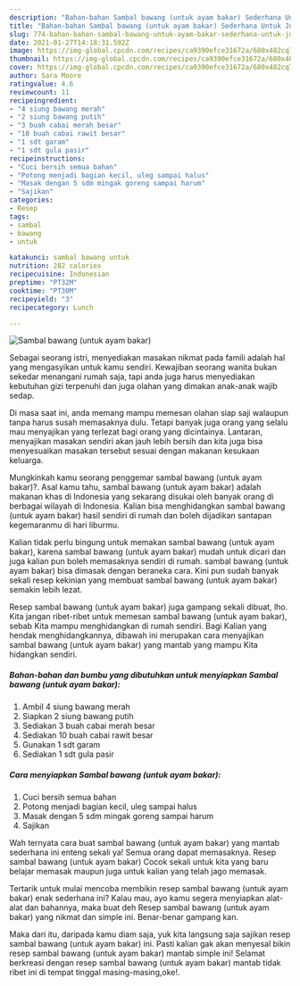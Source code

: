 ```yaml
---
description: "Bahan-bahan Sambal bawang (untuk ayam bakar) Sederhana Untuk Jualan"
title: "Bahan-bahan Sambal bawang (untuk ayam bakar) Sederhana Untuk Jualan"
slug: 774-bahan-bahan-sambal-bawang-untuk-ayam-bakar-sederhana-untuk-jualan
date: 2021-01-27T14:18:31.592Z
image: https://img-global.cpcdn.com/recipes/ca9390efce31672a/680x482cq70/sambal-bawang-untuk-ayam-bakar-foto-resep-utama.jpg
thumbnail: https://img-global.cpcdn.com/recipes/ca9390efce31672a/680x482cq70/sambal-bawang-untuk-ayam-bakar-foto-resep-utama.jpg
cover: https://img-global.cpcdn.com/recipes/ca9390efce31672a/680x482cq70/sambal-bawang-untuk-ayam-bakar-foto-resep-utama.jpg
author: Sara Moore
ratingvalue: 4.6
reviewcount: 11
recipeingredient:
- "4 siung bawang merah"
- "2 siung bawang putih"
- "3 buah cabai merah besar"
- "10 buah cabai rawit besar"
- "1 sdt garam"
- "1 sdt gula pasir"
recipeinstructions:
- "Cuci bersih semua bahan"
- "Potong menjadi bagian kecil, uleg sampai halus"
- "Masak dengan 5 sdm mingak goreng sampai harum"
- "Sajikan"
categories:
- Resep
tags:
- sambal
- bawang
- untuk

katakunci: sambal bawang untuk 
nutrition: 282 calories
recipecuisine: Indonesian
preptime: "PT32M"
cooktime: "PT30M"
recipeyield: "3"
recipecategory: Lunch

---
```



![Sambal bawang (untuk ayam bakar)](https://img-global.cpcdn.com/recipes/ca9390efce31672a/680x482cq70/sambal-bawang-untuk-ayam-bakar-foto-resep-utama.jpg)

Sebagai seorang istri, menyediakan masakan nikmat pada famili adalah hal yang mengasyikan untuk kamu sendiri. Kewajiban seorang  wanita bukan sekedar menangani rumah saja, tapi anda juga harus menyediakan kebutuhan gizi terpenuhi dan juga olahan yang dimakan anak-anak wajib sedap.

Di masa  saat ini, anda memang mampu memesan olahan siap saji walaupun tanpa harus susah memasaknya dulu. Tetapi banyak juga orang yang selalu mau menyajikan yang terlezat bagi orang yang dicintainya. Lantaran, menyajikan masakan sendiri akan jauh lebih bersih dan kita juga bisa menyesuaikan masakan tersebut sesuai dengan makanan kesukaan keluarga. 



Mungkinkah kamu seorang penggemar sambal bawang (untuk ayam bakar)?. Asal kamu tahu, sambal bawang (untuk ayam bakar) adalah makanan khas di Indonesia yang sekarang disukai oleh banyak orang di berbagai wilayah di Indonesia. Kalian bisa menghidangkan sambal bawang (untuk ayam bakar) hasil sendiri di rumah dan boleh dijadikan santapan kegemaranmu di hari liburmu.

Kalian tidak perlu bingung untuk memakan sambal bawang (untuk ayam bakar), karena sambal bawang (untuk ayam bakar) mudah untuk dicari dan juga kalian pun boleh memasaknya sendiri di rumah. sambal bawang (untuk ayam bakar) bisa dimasak dengan beraneka cara. Kini pun sudah banyak sekali resep kekinian yang membuat sambal bawang (untuk ayam bakar) semakin lebih lezat.

Resep sambal bawang (untuk ayam bakar) juga gampang sekali dibuat, lho. Kita jangan ribet-ribet untuk memesan sambal bawang (untuk ayam bakar), sebab Kita mampu menghidangkan di rumah sendiri. Bagi Kalian yang hendak menghidangkannya, dibawah ini merupakan cara menyajikan sambal bawang (untuk ayam bakar) yang mantab yang mampu Kita hidangkan sendiri.

<!--inarticleads1-->

##### Bahan-bahan dan bumbu yang dibutuhkan untuk menyiapkan Sambal bawang (untuk ayam bakar):

1. Ambil 4 siung bawang merah
1. Siapkan 2 siung bawang putih
1. Sediakan 3 buah cabai merah besar
1. Sediakan 10 buah cabai rawit besar
1. Gunakan 1 sdt garam
1. Sediakan 1 sdt gula pasir




<!--inarticleads2-->

##### Cara menyiapkan Sambal bawang (untuk ayam bakar):

1. Cuci bersih semua bahan
1. Potong menjadi bagian kecil, uleg sampai halus
1. Masak dengan 5 sdm mingak goreng sampai harum
1. Sajikan




Wah ternyata cara buat sambal bawang (untuk ayam bakar) yang mantab sederhana ini enteng sekali ya! Semua orang dapat memasaknya. Resep sambal bawang (untuk ayam bakar) Cocok sekali untuk kita yang baru belajar memasak maupun juga untuk kalian yang telah jago memasak.

Tertarik untuk mulai mencoba membikin resep sambal bawang (untuk ayam bakar) enak sederhana ini? Kalau mau, ayo kamu segera menyiapkan alat-alat dan bahannya, maka buat deh Resep sambal bawang (untuk ayam bakar) yang nikmat dan simple ini. Benar-benar gampang kan. 

Maka dari itu, daripada kamu diam saja, yuk kita langsung saja sajikan resep sambal bawang (untuk ayam bakar) ini. Pasti kalian gak akan menyesal bikin resep sambal bawang (untuk ayam bakar) mantab simple ini! Selamat berkreasi dengan resep sambal bawang (untuk ayam bakar) mantab tidak ribet ini di tempat tinggal masing-masing,oke!.

